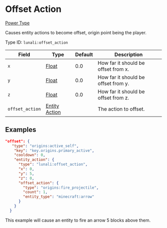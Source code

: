 # Offset Action

[Power Type](https://lunali-wiki.readthedocs.io/en/latest/types/power_types/)

Causes entity actions to become offset, origin point being the player.

Type ID: `lunali:offset_action`

| Field           | Type                                                                                 | Default | Description                         |
| --------------- | ------------------------------------------------------------------------------------ | ------- | ----------------------------------- |
| `x`             | [Float](https://origins.readthedocs.io/en/latest/types/data_types/float/)            | 0.0     | How far it should be offset from x. |
| `y`             | [Float](https://origins.readthedocs.io/en/latest/types/data_types/float/)            | 0.0     | How far it should be offset from y. |
| `z`             | [Float](https://origins.readthedocs.io/en/latest/types/data_types/float/)            | 0.0     | How far it should be offset from z. |
| `offset_action` | [Entity Action](https://origins.readthedocs.io/en/latest/types/entity_action_types/) |         | The action to offset.               |

## Examples

```JSON
"offset": {
   "type": "origins:active_self",
    "key": "key.origins.primary_active",
    "cooldown": 0,
    "entity_action": {
      "type": "lunali:offset_action",
      "x": 0,
      "y": 5,
      "z": 0,
      "offset_action": {
        "type": "origins:fire_projectile",
        "count": 1,
        "entity_type": "minecraft:arrow"
      }
    }
  }
```

This example will cause an entity to fire an arrow 5 blocks above them.
